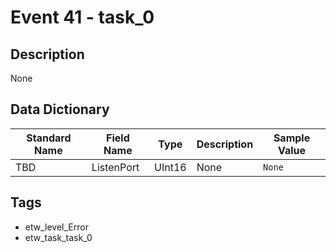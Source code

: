 # Event 41 - task_0

## Description
None

## Data Dictionary
|Standard Name|Field Name|Type|Description|Sample Value|
|---|---|---|---|---|
|TBD|ListenPort|UInt16|None|`None`|

## Tags
* etw_level_Error
* etw_task_task_0